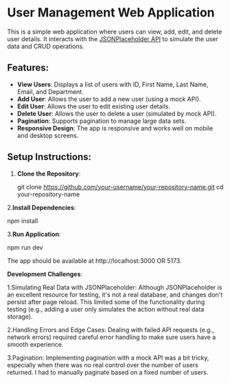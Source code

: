 # User Management Web Application

This is a simple web application where users can view, add, edit, and delete user details. It interacts with the [JSONPlaceholder API](https://jsonplaceholder.typicode.com/) to simulate the user data and CRUD operations.

## Features:
- **View Users**: Displays a list of users with ID, First Name, Last Name, Email, and Department.
- **Add User**: Allows the user to add a new user (using a mock API).
- **Edit User**: Allows the user to edit existing user details.
- **Delete User**: Allows the user to delete a user (simulated by mock API).
- **Pagination**: Supports pagination to manage large data sets.
- **Responsive Design**: The app is responsive and works well on mobile and desktop screens.

## Setup Instructions:
1. **Clone the Repository**:

   git clone https://github.com/your-username/your-repository-name.git
   cd your-repository-name
   
2.**Install Dependencies**:

  npm install

3.**Run Application**:

  npm run dev

The app should be available at http://localhost:3000 OR 5173.

**Development Challenges**:

1.Simulating Real Data with JSONPlaceholder: Although JSONPlaceholder is an excellent resource for testing, it's not a real database, and changes don't persist after page reload. This 
  limited some of the functionality during testing (e.g., adding a user only simulates the action without real data storage).

2.Handling Errors and Edge Cases: Dealing with failed API requests (e.g., network errors) required careful error handling to make sure users have a smooth experience.

3.Pagination: Implementing pagination with a mock API was a bit tricky, especially when there was no real control over the number of users returned. I had to manually paginate based on a 
  fixed number of users.


  

  
  
